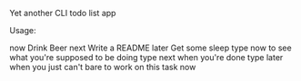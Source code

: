 Yet another CLI todo list app

Usage:

 now Drink Beer
 next Write a README
 later Get some sleep
 type now to see what you're supposed to be doing
 type next when you're done
 type later when you just can't bare to work on this task now

